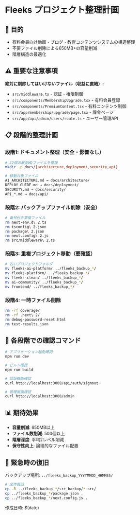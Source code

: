 # Fleeks プロジェクト整理計画

## 🎯 目的
- 有料会員向け動画・ブログ・教育コンテンツシステムの構造整理
- 不要ファイル削除による650MB+の容量削減
- 階層構造の最適化

## ⚠️ 重要な注意事項
**絶対に削除してはいけないファイル（収益に直結）:**
- `src/middleware.ts` - 認証・権限制御
- `src/components/MembershipUpgrade.tsx` - 有料会員登録
- `src/components/PremiumContent.tsx` - 有料コンテンツ制御
- `src/app/membership/upgrade/page.tsx` - 課金ページ
- `src/app/api/admin/users/route.ts` - ユーザー管理API

## 📋 段階的整理計画

### 段階1: ドキュメント整理（安全・影響なし）
```bash
# 32個の散乱MDファイルを整理
mkdir -p docs/{architecture,deployment,security,api}

# 移動対象ファイル
AI_ARCHITECTURE.md → docs/architecture/
DEPLOY_GUIDE.md → docs/deployment/
SECURITY.md → docs/security/
API_*.md → docs/api/
```

### 段階2: バックアップファイル削除（安全）
```bash
# 番号付き重複ファイル
rm next-env.d\ 2.ts
rm tsconfig\ 2.json  
rm package\ 2.json
rm next.config\ 2.js
rm src/middleware\ 2.ts
```

### 段階3: 重複プロジェクト移動（要確認）
```bash
# 古いプロジェクトフォルダ
mv fleeks-ai-platform/ ../fleeks_backup_*/
mv fleeks-platform/ ../fleeks_backup_*/
mv fleeks-clean/ ../fleeks_backup_*/
mv ai-community/ ../fleeks_backup_*/
mv frontend/ ../fleeks_backup_*/
```

### 段階4: 一時ファイル削除
```bash
rm -rf coverage/
rm -rf .next\ 2/
rm debug-password-reset.html
rm test-results.json
```

## 🔧 各段階での確認コマンド
```bash
# アプリケーション起動確認
npm run dev

# ビルド確認  
npm run build

# 認証機能確認
curl http://localhost:3000/api/auth/signout

# 管理画面確認
curl http://localhost:3000/admin
```

## 📊 期待効果
- **容量削減**: 650MB以上
- **ファイル数削減**: 500個以上
- **階層深度**: 平均2レベル削減
- **保守性向上**: 論理的なファイル配置

## 🚨 緊急時の復旧
バックアップ場所: `../fleeks_backup_YYYYMMDD_HHMMSS/`

```bash
# 全体復旧
cp -R ../fleeks_backup_*/src_backup/* src/
cp ../fleeks_backup_*/package.json .
cp ../fleeks_backup_*/next.config.js .
```

作成日時: $(date)